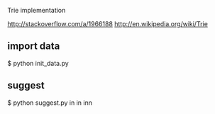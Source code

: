 Trie implementation

http://stackoverflow.com/a/1966188
http://en.wikipedia.org/wiki/Trie

## import data

  $ python init_data.py

## suggest

  $ python suggest.py in
  in
  inn

